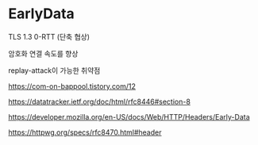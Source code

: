 # EarlyData

TLS 1.3 0-RTT (단축 협상)

암호화 연결 속도를 향상

replay-attack이 가능한 취약점

https://com-on-bappool.tistory.com/12

https://datatracker.ietf.org/doc/html/rfc8446#section-8

https://developer.mozilla.org/en-US/docs/Web/HTTP/Headers/Early-Data

https://httpwg.org/specs/rfc8470.html#header